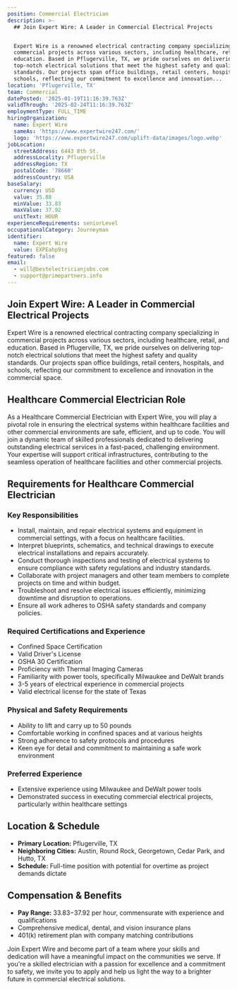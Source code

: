```yaml
---
position: Commercial Electrician
description: >-
  ## Join Expert Wire: A Leader in Commercial Electrical Projects


  Expert Wire is a renowned electrical contracting company specializing in
  commercial projects across various sectors, including healthcare, retail, and
  education. Based in Pflugerville, TX, we pride ourselves on delivering
  top-notch electrical solutions that meet the highest safety and quality
  standards. Our projects span office buildings, retail centers, hospitals, and
  schools, reflecting our commitment to excellence and innovation...
location: 'Pflugerville, TX'
team: Commercial
datePosted: '2025-01-19T11:16:39.763Z'
validThrough: '2025-02-24T11:16:39.763Z'
employmentType: FULL_TIME
hiringOrganization:
  name: Expert Wire
  sameAs: 'https://www.expertwire247.com/'
  logo: 'https://www.expertwire247.com/uplift-data/images/logo.webp'
jobLocation:
  streetAddress: 6443 8th St.
  addressLocality: Pflugerville
  addressRegion: TX
  postalCode: '78660'
  addressCountry: USA
baseSalary:
  currency: USD
  value: 35.88
  minValue: 33.83
  maxValue: 37.92
  unitText: HOUR
experienceRequirements: seniorLevel
occupationalCategory: Journeyman
identifier:
  name: Expert Wire
  value: EXPEahp9sg
featured: false
email:
  - will@bestelectricianjobs.com
  - support@primepartners.info
---
```




## Join Expert Wire: A Leader in Commercial Electrical Projects

Expert Wire is a renowned electrical contracting company specializing in commercial projects across various sectors, including healthcare, retail, and education. Based in Pflugerville, TX, we pride ourselves on delivering top-notch electrical solutions that meet the highest safety and quality standards. Our projects span office buildings, retail centers, hospitals, and schools, reflecting our commitment to excellence and innovation in the commercial space.

## Healthcare Commercial Electrician Role

As a Healthcare Commercial Electrician with Expert Wire, you will play a pivotal role in ensuring the electrical systems within healthcare facilities and other commercial environments are safe, efficient, and up to code. You will join a dynamic team of skilled professionals dedicated to delivering outstanding electrical services in a fast-paced, challenging environment. Your expertise will support critical infrastructures, contributing to the seamless operation of healthcare facilities and other commercial projects.

## Requirements for Healthcare Commercial Electrician

### Key Responsibilities
- Install, maintain, and repair electrical systems and equipment in commercial settings, with a focus on healthcare facilities.
- Interpret blueprints, schematics, and technical drawings to execute electrical installations and repairs accurately.
- Conduct thorough inspections and testing of electrical systems to ensure compliance with safety regulations and industry standards.
- Collaborate with project managers and other team members to complete projects on time and within budget.
- Troubleshoot and resolve electrical issues efficiently, minimizing downtime and disruption to operations.
- Ensure all work adheres to OSHA safety standards and company policies.

### Required Certifications and Experience
- Confined Space Certification
- Valid Driver's License
- OSHA 30 Certification
- Proficiency with Thermal Imaging Cameras
- Familiarity with power tools, specifically Milwaukee and DeWalt brands
- 3-5 years of electrical experience in commercial projects
- Valid electrical license for the state of Texas

### Physical and Safety Requirements
- Ability to lift and carry up to 50 pounds
- Comfortable working in confined spaces and at various heights
- Strong adherence to safety protocols and procedures
- Keen eye for detail and commitment to maintaining a safe work environment

### Preferred Experience
- Extensive experience using Milwaukee and DeWalt power tools
- Demonstrated success in executing commercial electrical projects, particularly within healthcare settings

## Location & Schedule

- **Primary Location:** Pflugerville, TX
- **Neighboring Cities:** Austin, Round Rock, Georgetown, Cedar Park, and Hutto, TX
- **Schedule:** Full-time position with potential for overtime as project demands dictate

## Compensation & Benefits

- **Pay Range:** $33.83-$37.92 per hour, commensurate with experience and qualifications
- Comprehensive medical, dental, and vision insurance plans
- 401(k) retirement plan with company matching contributions

Join Expert Wire and become part of a team where your skills and dedication will have a meaningful impact on the communities we serve. If you're a skilled electrician with a passion for excellence and a commitment to safety, we invite you to apply and help us light the way to a brighter future in commercial electrical solutions.
